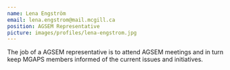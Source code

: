 ```yaml
---
name: Lena Engström
email: lena.engstrom@mail.mcgill.ca
position: AGSEM Representative
picture: images/profiles/lena-engstrom.jpg
---
```


The job of a AGSEM representative is to attend AGSEM meetings and in turn keep MGAPS members informed of the current issues and initiatives.